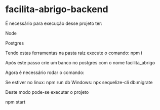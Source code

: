 # facilita-abrigo-backend

É necessário para execução desse projeto ter:

Node

Postgres

Tendo estas ferramentas na pasta raiz execute o comando: npm i

Após este passo crie um banco no postgres com o nome facilita_abrigo

Agora é necessário rodar o comando:

Se estiver no linux:
npm run db
Windows:
npx sequelize-cli db:migrate

Deste modo pode-se executar o projeto

npm start
